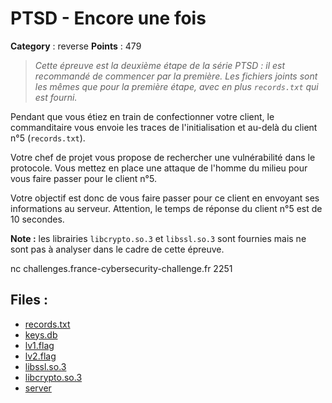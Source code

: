 # PTSD - Encore une fois

**Category** : reverse
**Points** : 479

> _Cette épreuve est la deuxième étape de la série PTSD : il est recommandé de commencer par la première. Les fichiers joints sont les mêmes que pour la première étape, avec en plus `records.txt` qui est fourni._

Pendant que vous étiez en train de confectionner votre client, le commanditaire vous envoie les traces de l'initialisation et au-delà du client n°5 (`records.txt`).

Votre chef de projet vous propose de rechercher une vulnérabilité dans le protocole.
Vous mettez en place une attaque de l'homme du milieu pour vous faire passer pour le client n°5.

Votre objectif est donc de vous faire passer pour ce client en envoyant ses informations au serveur.
Attention, le temps de réponse du client n°5 est de 10 secondes.

**Note :** les librairies `libcrypto.so.3` et `libssl.so.3` sont fournies mais ne sont pas à analyser dans le cadre de cette épreuve.


nc challenges.france-cybersecurity-challenge.fr 2251

## Files : 
 - [records.txt](./records.txt)
 - [keys.db](./keys.db)
 - [lv1.flag](./lv1.flag)
 - [lv2.flag](./lv2.flag)
 - [libssl.so.3](./libssl.so.3)
 - [libcrypto.so.3](./libcrypto.so.3)
 - [server](./server)


